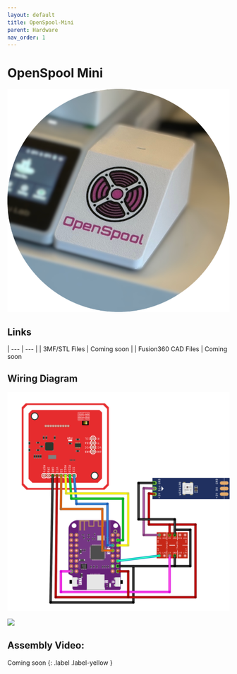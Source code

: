```yaml
---
layout: default
title: OpenSpool-Mini
parent: Hardware
nav_order: 1
---
```


# OpenSpool Mini


<p align=center>
    <img src="../images/OpenSpoolMini2.png" width="600">
</p>

## Links


| --- | --- |
| 3MF/STL Files | <span class="label label-yellow">Coming soon</span> | 
| Fusion360 CAD Files | <span class="label label-yellow">Coming soon</span>




## Wiring Diagram

![](../images/OpenSpoolMiniWiringDiagram.png)

![](https://www.wemos.cc/en/latest/_images/s2_mini_v1.0.0_4_16x9.jpg)


## Assembly Video: 

Coming soon
{: .label .label-yellow }
